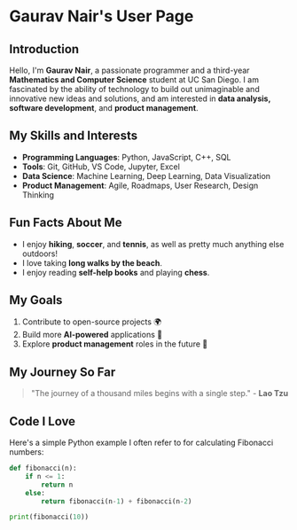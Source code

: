 # Gaurav Nair's User Page

## Introduction
Hello, I'm **Gaurav Nair**, a passionate programmer and a third-year **Mathematics and Computer Science** student at UC San Diego. I am fascinated by the ability of technology to build out unimaginable and innovative new ideas and solutions, and am interested in **data analysis, software development**, and **product management**.

## My Skills and Interests
- **Programming Languages**: Python, JavaScript, C++, SQL
- **Tools**: Git, GitHub, VS Code, Jupyter, Excel
- **Data Science**: Machine Learning, Deep Learning, Data Visualization
- **Product Management**: Agile, Roadmaps, User Research, Design Thinking

## Fun Facts About Me
- I enjoy **hiking**, **soccer**, and **tennis**, as well as pretty much anything else outdoors! 
- I love taking **long walks by the beach**.
- I enjoy reading **self-help books** and playing **chess**.

## My Goals
1. Contribute to open-source projects 🌍
2. Build more **AI-powered** applications 🤖
3. Explore **product management** roles in the future 🚀

## My Journey So Far
> "The journey of a thousand miles begins with a single step." - **Lao Tzu**

## Code I Love

Here's a simple Python example I often refer to for calculating Fibonacci numbers:

```python
def fibonacci(n):
    if n <= 1:
        return n
    else:
        return fibonacci(n-1) + fibonacci(n-2)

print(fibonacci(10))